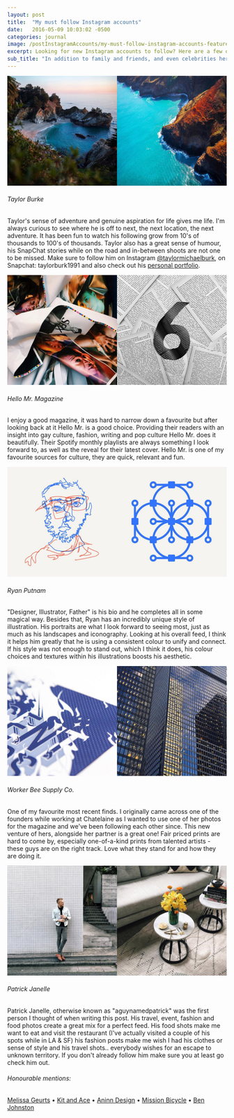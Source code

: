 ```yaml
---
layout: post
title:  "My must follow Instagram accounts"
date:   2016-05-09 10:03:02 -0500
categories: journal
image: /postInstagramAccounts/my-must-follow-instagram-accounts-featured.jpg
excerpt: Looking for new Instagram accounts to follow? Here are a few of my favourites that I follow and also some honourable mentions.
sub_title: "In addition to family and friends, and even celebrities here is my must follow list."
---
```


<div class="postImg">
  <a href="https://www.instagram.com/taylormichaelburk/">
    <img src="/img/postInstagramAccounts/my-must-follow-instagram-accounts-taylormichaelburk-4.jpg" />
  </a>
</div>

###### Taylor Burke

Taylor's sense of adventure and genuine aspiration for life gives me life. I'm always curious to see where he is off to next, the next location, the next adventure. It has been fun to watch his following grow from 10's of thousands to 100's of thousands. Taylor also has a great sense of humour, his SnapChat stories while on the road and in-between shoots are not one to be missed. Make sure to follow him on Instagram [@taylormichaelburk](https://www.instagram.com/taylormichaelburk/), on Snapchat: taylorburk1991 and also check out his [personal portfolio](http://www.taylorburk.com).

<div class="postImg">
  <a href="https://www.instagram.com/hellomr/">
    <img src="/img/postInstagramAccounts/my-must-follow-instagram-accounts-hellomr-3.jpg" />
  </a>
</div>

###### Hello Mr. Magazine

I enjoy a good magazine, it was hard to narrow down a favourite but after looking back at it Hello Mr. is a good choice. Providing their readers with an insight into gay culture, fashion, writing and pop culture Hello Mr. does it beautifully. Their Spotify monthly playlists are always something I look forward to, as well as the reveal for their latest cover. Hello Mr. is one of my favourite sources for culture, they are quick, relevant and fun.

<div class="postImg">
  <a href="https://www.instagram.com/ryanputnam/">
    <img src="/img/postInstagramAccounts/my-must-follow-instagram-accounts-ryanputnam-2.jpg" />
  </a>
</div>

###### Ryan Putnam

"Designer, Illustrator, Father" is his bio and he completes all in some magical way. Besides that, Ryan has an incredibly unique style of illustration. His portraits are what I look forward to seeing most, just as much as his landscapes and iconography. Looking at his overall feed, I think it helps him greatly that he is using a consistent colour to unify and connect. If his style was not enough to stand out, which I think it does, his colour choices and textures within his illustrations boosts his aesthetic.

<div class="postImg">
  <a href="https://www.instagram.com/workerbeesupply/">
    <img src="/img/postInstagramAccounts/my-must-follow-instagram-accounts-workerbeesupply-1.jpg" />
  </a>
</div>

###### Worker Bee Supply Co.

One of my favourite most recent finds. I originally came across one of the founders while working at Chatelaine as I wanted to use one of her photos for the magazine and we've been following each other since. This new venture of hers, alongside her partner is a great one! Fair priced prints are hard to come by, especially one-of-a-kind prints from talented artists - these guys are on the right track. Love what they stand for and how they are doing it.

<div class="postImg">
  <a href="https://www.instagram.com/aguynamedpatrick/">
    <img src="/img/postInstagramAccounts/my-must-follow-instagram-accounts-aguynamedpatrick-1.jpg" />
  </a>
</div>

###### Patrick Janelle

Patrick Janelle, otherwise known as "aguynamedpatrick" was the first person I thought of when writing this post. His travel, event, fashion and food photos create a great mix for a perfect feed. His food shots make me want to eat and visit the restaurant (I've actually visited a couple of his spots while in LA & SF) his fashion posts make me wish I had his clothes or sense of style and his travel shots.. everybody wishes for an escape to unknown territory. If you don't already follow him make sure you at least go check him out.

<!-- TODO: Style lists -->

###### Honourable mentions:

[Melissa Geurts](https://www.instagram.com/melissageurts/) • [Kit and Ace](https://www.instagram.com/kitandace/) • [Aninn Design](https://www.instagram.com/aninndesign/) • [Mission Bicycle](https://www.instagram.com/missionbicycle/) • [Ben Johnston](https://www.instagram.com/benjohnston25/)
